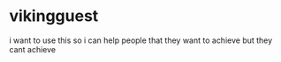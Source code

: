 # vikingguest
i want to use this so i can help people that they want to achieve but they cant achieve

